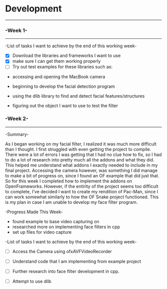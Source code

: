 # Development
-----------------------------------
### -Week 1-
----------------
-List of tasks I want to achieve by the end of this working week-
- [x] Download the libraries and frameworks I want to use
- [x] make sure I can get them working properly
- [ ] Try out test examples for these libraries such as:
 - accessing and opening the MacBook camera
 
- beginning to develop the facial detection program

- using the dlib library to find and detect facial features/structures

- figuring out the object I want to use to test the filter

### -Week 2-
----------------
-Summary-

As I began working on my facial filter, I realized it was much more difficult than I thought. I first struggled with even getting the project to compile. There were a lot of errors I was getting that I had no clue how to fix, so I had to do a lot of research into pretty much all the addons and what they did. This helped me understand what addons I exactly needed to include in my final project. Accessing the camera however, was something I did manage to make a bit of progress on, since I found an OF example that did just that. So for this week I completed how to implement the addons on OpenFrameworks. However, if the entirity of the project seems too difficult to complete, I've decided I want to create my rendition of Pac-Man, since I can work somewhat similarly to how the OF Snake project functioned. This is my plan in case I am unable to develop my face filter program.

-Progress Made This Week-
- found example to base video capturing on
- researched more on implementing face filters in cpp
- set up files for video capture

-List of tasks I want to achieve by the end of this working week-
- [ ] Access the Camera using ofxAVFVideoRecorder
- [ ] Understand code that I am implementing from example project
- [ ] Further research into face filter development in cpp.
- [ ] Attempt to use dlib


